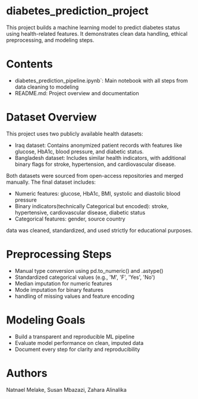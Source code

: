 # diabetes_prediction_project

This project builds a machine learning model to predict diabetes status using health-related features. It demonstrates clean data handling, ethical preprocessing, and modeling steps.

# Contents
- diabetes_prediction_pipeline.ipynb`: Main notebook with all steps from data cleaning to modeling
- README.md: Project overview and documentation

# Dataset Overview

This project uses two publicly available health datasets:

- Iraq dataset: Contains anonymized patient records with features like glucose, HbA1c, blood pressure, and diabetic status.
- Bangladesh dataset: Includes similar health indicators, with additional binary flags for stroke, hypertension, and cardiovascular disease.

Both datasets were sourced from open-access repositories and merged manually. The final dataset includes:

- Numeric features: glucose, HbA1c, BMI, systolic and diastolic blood pressure
- Binary indicators(technically Categorical but encoded): stroke, hypertensive, cardiovascular disease, diabetic status
- Categorical features: gender, source country

data was cleaned, standardized, and used strictly for educational purposes. 


# Preprocessing Steps
- Manual type conversion using pd.to_numeric() and .astype() 
- Standardized categorical values (e.g., 'M', 'F', 'Yes', 'No')
- Median imputation for numeric features
- Mode imputation for binary features 
- handling of missing values and feature encoding

# Modeling Goals
- Build a transparent and reproducible ML pipeline
- Evaluate model performance on clean, imputed data
- Document every step for clarity and reproducibility



# Authors
Natnael Melake, 
Susan Mbazazi,
Zahara Alinalika


